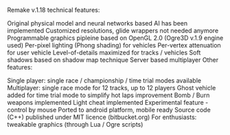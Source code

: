 Remake v.1.18 technical features:

Original physical model and neural networks based AI has been implemented
Customized resolutions, glide wrappers not needed anymore
Programmable graphics pipleine based on OpenGL 2.0 (Ogre3D v.1.9 engine used)
Per-pixel lighting (Phong shading) for vehicles
Per-vertex attenuation for user vehicle
Level-of-details maximized for tracks / vehicles
Soft shadows based on shadow map technique
Server based multiplayer
Other features:

Single player: single race / championship / time trial modes available
Multiplayer: single race mode for 12 tracks, up to 12 players
Ghost vehicle added for time trial mode to simplify hot laps improvement
Bomb / Burn weapons implemented
Light cheat implemented
Experimental feature - control by mouse
Ported to android platform, mobile ready
Source code (C++) published under MIT licence (bitbucket.org)
For enthusiasts: tweakable graphics (through Lua / Ogre scripts)